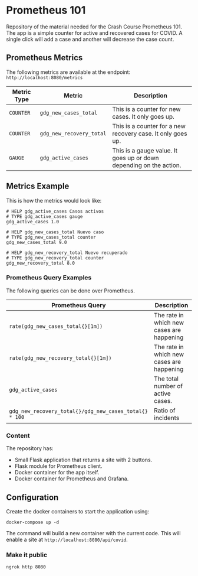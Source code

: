 # Prometheus 101

Repository of the material needed for the Crash Course Prometheus 101.
The app is a simple counter for active and recovered cases for COVID. A single click will add a case and another will decrease the case count.

## Prometheus Metrics
The following metrics are available at the endpoint: `http://localhost:8080/metrics`

|Metric Type|Metric|Description|
|---|---|---|
|`COUNTER`|`gdg_new_cases_total`|This is a counter for new cases. It only goes up.|
|`COUNTER`|`gdg_new_recovery_total`|This is a counter for a new recovery case. It only goes up.|
|`GAUGE`|`gdg_active_cases`| This is a gauge value. It goes up or down depending on the action.|

## Metrics Example
This is how the metrics would look like:

```
# HELP gdg_active_cases Casos activos
# TYPE gdg_active_cases gauge
gdg_active_cases 1.0

# HELP gdg_new_cases_total Nuevo caso
# TYPE gdg_new_cases_total counter
gdg_new_cases_total 9.0

# HELP gdg_new_recovery_total Nuevo recuperado
# TYPE gdg_new_recovery_total counter
gdg_new_recovery_total 8.0

```

### Prometheus Query Examples
The following queries can be done over Prometheus.

|Prometheus Query|Description|
|---|---|
|`rate(gdg_new_cases_total{}[1m])`| The rate in which new cases are happening|
|`rate(gdg_new_recovery_total{}[1m])`| The rate in which new cases are happening|
|`gdg_active_cases`| The total number of active cases.|
|`gdg_new_recovery_total{}/gdg_new_cases_total{} * 100` | Ratio of incidents|

### Content
The repository has:
- Small Flask application that returns a site with 2 buttons.
- Flask module for Prometheus client.
- Docker container for the app itself.
- Docker container for Prometheus and Grafana.

## Configuration
Create the docker containers to start the application using:

```
docker-compose up -d
```

The command will build a new container with the current code. This will enable a site at `http://localhost:8080/api/covid`.

### Make it public

`ngrok http 8080`
